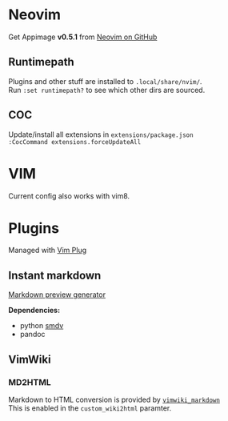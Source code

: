 
# Neovim

Get Appimage **v0.5.1** from [Neovim on GitHub](https://github.com/neovim/neovim)

## Runtimepath

Plugins and other stuff are installed to `.local/share/nvim/`.  
Run `:set runtimepath?` to see which other dirs are sourced.

## COC

Update/install all extensions in `extensions/package.json`  
`:CocCommand extensions.forceUpdateAll`

# VIM

Current config also works with vim8.

# Plugins

Managed with [Vim Plug](https://github.com/junegunn/vim-plug)

## Instant markdown

[Markdown preview generator](https://github.com/instant-markdown/vim-instant-markdown)  

**Dependencies:**  

- python [smdv](https://pypi.org/project/smdv/)
- pandoc

## VimWiki

### MD2HTML

Markdown to HTML conversion is provided by
[`vimwiki_markdown`](https://github.com/WnP/vimwiki_markdown/)  
This is enabled in the `custom_wiki2html` paramter.
